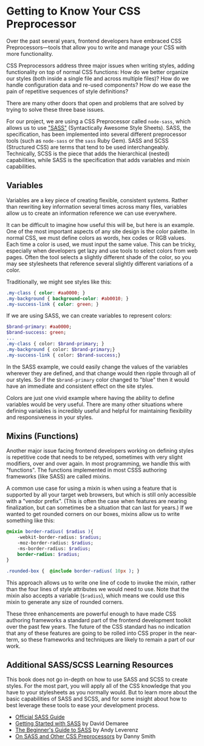 # Getting to Know Your CSS Preprocessor
Over the past several years, frontend developers have embraced CSS Preprocessors&mdash;tools that allow you to write and manage your CSS with more functionality. 

CSS Preprocessors address three major issues when writing styles, adding functionality on top of normal CSS functions: How do we better organize our styles (both inside a single file and across multiple files)? How do we handle configuration data and re-used components? How do we ease the pain of repetitive sequences of style definitions?

There are many other doors that open and problems that are solved by trying to solve these three base issues. 

For our project, we are using a CSS Preprocessor called `node-sass`, which allows us to use ["SASS"](http://sass-lang.com) (Syntactically Awesome Style Sheets). SASS, the specification, has been implemented into several different preprocessor tools (such as `node-sass` or the `sass` Ruby Gem). SASS and SCSS (Structured CSS) are terms that tend to be used interchangeably. Technically, SCSS is the piece that adds the hierarchical (nested) capabilities, while SASS is the specification that adds variables and mixin capabilities.

## Variables
Variables are a key piece of creating flexible, consistent systems. Rather than rewriting key information several times across many files, variables allow us to create an information reference we can use everywhere. 

It can be difficult to imagine how useful this will be, but here is an example. One of the most important aspects of any site design is the color palette. In normal CSS, we must define colors as words, hex codes or RGB values. Each time a color is used, we must input the same value. This can be tricky, especially when developers get lazy and use tools to select colors from web pages. Often the tool selects a slightly different shade of the color, so you may see stylesheets that reference several slightly different variations of a color. 

Traditionally, we might see styles like this:

```css
.my-class { color: #aa0000; }
.my-background { background-color: #ab0010; }
.my-success-link { color: green; }
```

If we are using SASS, we can create variables to represent colors:

```sass
$brand-primary: #aa0000;
$brand-success: green;
...
.my-class { color: $brand-primary; }
.my-background { color: $brand-primary;}
.my-success-link { color: $brand-success;}
```

In the SASS example, we could easily change the values of the variables wherever they are defined, and that change would then ripple through all of our styles. So if the `$brand-primary` color changed to "blue" then it would have an immediate and consistent effect on the site styles.

Colors are just one vivid example where having the ability to define variables would be very useful. There are many other situations where defining variables is incredibly useful and helpful for maintaining flexibility and responsiveness in your styles.

## Mixins (Functions)
Another major issue facing frontend developers working on defining styles is repetitive code that needs to be retyped, sometimes with very slight modifiers, over and over again. In most programming, we handle this with "functions". The functions implemented in most CSSS authoring frameworks (like SASS) are called mixins.  

A common use case for using a mixin is when using a feature that is supported by all your target web browsers, but which is still only accessible with a "vendor prefix". (This is often the case when features are nearing finalization, but can sometimes be a situation that can last for years.) If we wanted to get rounded corners on our boxes, mixins allow us to write something like this:

```sass
@mixin border-radius( $radius ){
    -webkit-border-radius: $radius;
    -moz-border-radius: $radius;
    -ms-border-radius: $radius;
    border-radius: $radius;
}

.rounded-box {  @include border-radius( 10px ); }
```

This approach allows us to write one line of code to invoke the mixin, rather than the four lines of style attributes we would need to use. Note that the mixin also accepts a variable (`$radius`), which means we could use this mixin to generate any size of rounded corners.

These three enhancements are powerful enough to have made CSS authoring frameworks a standard part of the frontend development toolkit over the past few years. The future of the CSS standard has no indication that any of these features are going to be rolled into CSS proper in the near-term, so these frameworks and techniques are likely to remain a part of our work.

## Additional SASS/SCSS Learning Resources
This book does not go in-depth on how to use SASS and SCSS to create styles. For the most part, you will apply all of the CSS knowledge that you have to your stylesheets as you normally would. But to learn more about the basic capabilities of SASS and SCSS, and for some insight about how to best leverage these tools to ease your development process.

* [Official SASS Guide](http://sass-lang.com/guide)
* [Getting Started with SASS](http://alistapart.com/article/getting-started-with-sass) by David Demaree
* [The Beginner's Guide to SASS](http://www.webdesignerdepot.com/2013/11/the-beginners-guide-to-sass/) by Andy Leverenz
* [On SASS and Other CSS Preprocessors](https://medium.com/@dannysmith/on-sass-and-other-css-preprocessors-24403fc80b6a) by Danny Smith